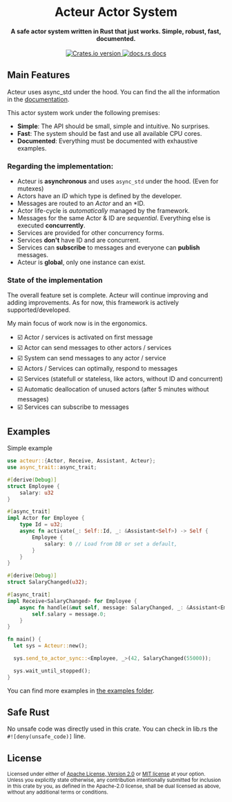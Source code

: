 <h1 align="center">Acteur Actor System</h1>
<div align="center">
 <strong>
   A safe actor system written in Rust that just works. Simple, robust, fast, documented.
 </strong>
</div>

<br />

<div align="center">
  <!-- Crates version -->
  <a href="https://crates.io/crates/acteur">
    <img src="https://img.shields.io/crates/v/acteur.svg?style=flat-square"
    alt="Crates.io version" />
  </a>
  <!-- docs.rs docs -->
  <a href="https://docs.rs/acteur">
    <img src="https://img.shields.io/badge/docs-latest-blue.svg?style=flat-square"
      alt="docs.rs docs" />
  </a>
</div>


## Main Features

Acteur uses async_std under the hood. You can find the all the information in the [documentation](https://docs.rs/acteur).

This actor system work under the following premises:
 - **Simple**: The API should be small, simple and intuitive. No surprises.
 - **Fast**: The system should be fast and use all available CPU cores.
 - **Documented**: Everything must be documented with exhaustive examples.

### Regarding the implementation:

 - Acteur is **asynchronous** and uses `async_std` under the hood. (Even for mutexes)
 - Actors have an *ID* which type is defined by the developer.
 - Messages are routed to an *Actor* and an *ID.
 - Actor life-cycle is *automatically* managed by the framework.
 - Messages for the same Actor & ID are *sequential*. Everything else is executed **concurrently**.
 - Services are provided for other concurrency forms.
 - Services **don't** have ID and are concurrent.
 - Services can **subscribe** to messages and everyone can **publish** messages.
 - Acteur is **global**, only one instance can exist. 

### State of the implementation

The overall feature set is complete. Acteur will continue improving 
and adding improvements. As for now, this framework is actively supported/developed.

My main focus of work now is in the ergonomics.

- ☑️ Actor / services is activated on first message
- ☑️ Actor can send messages to other actors / services
- ☑️ System can send messages to any actor / service
- ☑️ Actors / Services can optimally, respond to messages
- ☑️ Services (statefull or stateless, like actors, without ID and concurrent)
- ☑️ Automatic deallocation of unused actors (after 5 minutes without messages)
- ☑️ Services can subscribe to messages

## Examples

Simple example

```rust
use acteur::{Actor, Receive, Assistant, Acteur};
use async_trait::async_trait;

#[derive(Debug)]
struct Employee {
    salary: u32
}

#[async_trait]
impl Actor for Employee {
    type Id = u32;
    async fn activate(_: Self::Id, _: &Assistant<Self>) -> Self {
        Employee {
            salary: 0 // Load from DB or set a default,
        }
    }
}

#[derive(Debug)]
struct SalaryChanged(u32);

#[async_trait]
impl Receive<SalaryChanged> for Employee {
    async fn handle(&mut self, message: SalaryChanged, _: &Assistant<Employee>) {
        self.salary = message.0;
    }
}

fn main() {
  let sys = Acteur::new();

  sys.send_to_actor_sync::<Employee, _>(42, SalaryChanged(55000));

  sys.wait_until_stopped();
}

```

You can find more examples in [the examples folder](./examples).

## Safe Rust

No unsafe code was directly used in this crate. You can check in lib.rs the `#![deny(unsafe_code)]` line.

## License

<sup>
Licensed under either of <a href="LICENSE-APACHE">Apache License, Version
2.0</a> or <a href="LICENSE-MIT">MIT license</a> at your option.
</sup>

<br/>

<sub>
Unless you explicitly state otherwise, any contribution intentionally submitted
for inclusion in this crate by you, as defined in the Apache-2.0 license, shall
be dual licensed as above, without any additional terms or conditions.
</sub>
